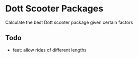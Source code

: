 # Dott Scooter Packages

Calculate the best Dott scooter package given certain factors

## Todo

- feat: allow rides of different lengths
